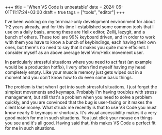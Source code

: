 +++
title = 'When VS Code is unbeatable'
date = 2024-06-01T11:17:24+03:00
draft = true
tags = ["tools", "editor"]
+++

I've been working on my terminal-only development environment for about 1-2 years already, and for this time I established some common tools that I use on a daily basis, among these are Helix editor, Zellij, lazygit, and a bunch of others. These tool are 99% keyboard driven, and in order to work with them you have to know a bunch of keybindings, each having their own ones, but there's no need to say that it makes you quite more efficient. I consider myself as an above average level Vim/Helix movement user.

In particularly stressful situations where you need to act fast (an example would be a production hotfix), I very often find myself having my head completely empty. Like your muscle memory just gets wiped out in a moment and you don't know how to do even some basic things. 

 The problem is that when I get into such stressful situations, I just forget the simplest movements and keymaps. Probably I'm having troubles with stress management, but still that's a problem when you need to solve a problem quickly, and you are convinced that the bug is user-facing or it makes the client lose money. What struck me recently is that to use VS Code you must know nearly 0 keymaps or shortcuts. It's visual accessibility makes it a very good match for me in such situations. You just click your mouse on things you see and it's all good. Having said that, this makes VS Code a perfect fit for me in such situations.
